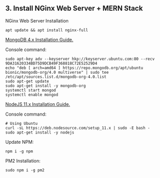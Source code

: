 ## 3. Install NGinx Web Server + MERN Stack

NGinx Web Server Installation

```
apt update && apt install nginx-full
```

[MongoDB 4.x Installation Guide.](https://docs.mongodb.com/manual/tutorial/install-mongodb-on-ubuntu/)

Console command:

```
sudo apt-key adv --keyserver hkp://keyserver.ubuntu.com:80 --recv 9DA31620334BD75D9DCB49F368818C72E52529D4
echo "deb [ arch=amd64 ] https://repo.mongodb.org/apt/ubuntu bionic/mongodb-org/4.0 multiverse" | sudo tee /etc/apt/sources.list.d/mongodb-org-4.0.list
sudo apt-get update
sudo apt-get install -y mongodb-org
systemctl start mongod
systemctl enable mongod
```

[NodeJS 11.x Installation Guide.](https://github.com/nodesource/distributions/blob/master/README.md)

Console command:

```
# Using Ubuntu
curl -sL https://deb.nodesource.com/setup_11.x | sudo -E bash -
sudo apt-get install -y nodejs
```

Update NPM:

```
npm i -g npm
```

PM2 Installation:

```
sudo npm i -g pm2
```
